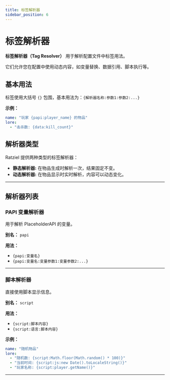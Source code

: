 ```yaml
---
title: 标签解析器
sidebar_position: 6
---
```


# 标签解析器

**标签解析器（Tag Resolver）** 用于解析配置文件中标签用法。

它们允许您在配置中使用动态内容，如变量替换、数据引用、脚本执行等。

## 基本用法

标签使用大括号 `{}` 包围，基本用法为：`{解析器名称:参数1:参数2:...}`

**示例：**
```yaml
name: "玩家 {papi:player_name} 的物品"
lore:
  - "击杀数: {data:kill_count}"
```

## 解析器类型

Ratziel 提供两种类型的标签解析器：

- **静态解析器:** 在物品生成时解析一次，结果固定不变。
- **动态解析器:** 在物品显示时实时解析，内容可以动态变化。

---

## 解析器列表

### PAPI 变量解析器

用于解析 PlaceholderAPI 的变量。

**别名：** `papi`

**用法：**
- `{papi:变量名}`
- `{papi:变量名:变量参数1:变量参数2:...}`

---

### 脚本解析器

直接使用脚本显示信息。

**别名：** `script`

**用法：** 
- `{script:脚本内容}`
- `{script:语言:脚本内容}`

**示例：**
```yaml
name: "随机物品"
lore:
  - "随机数: {script:Math.floor(Math.random() * 100)}"
  - "当前时间: {script:js:new Date().toLocaleString()}"
  - "玩家名称: {script:player.getName()}"
```

---
